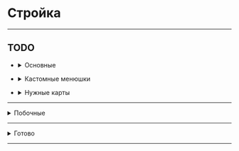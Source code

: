 # Стройка

<hr>

## TODO

- <details>
  <summary>Основные</summary>

    - Обновление витрины? (прокачка времени обновления)
    - Ребитхи - новые города, бустеры статистики
    - Прокачка зданий
    - Проверку поставки блоков через рандомный хеш
    - Интегрировать линии в гайд
    - Взятие кредитов (переработать)
    - Глобальный бустер - меньше блоков для починки зданий
    - Обучение (пройтись по всем механикам, рассказать)
    - Прокачка мэрии по внешнему миру
    - Переделать систему кейсов - 1 кейс, из него падает обычный, редкий, легендарный, указать какие работники могу
      выпасть
    - Меню след блоков (инфо про постройку)
    - Ежедневные задания
    - Настройка экономики
    - Мультисерверность (автоматический запуск серверов)

</details>

- <details>
  <summary>Кастомные менюшки</summary>

    - Прокачка рабочего
    - Взятие блоков со склада
    - Прокачка склада
    - Покупка блоков в магазине
    - Круг следующих блоков
    - <details>
      <summary>Глобальная карта мира</summary>

      ![image](https://i.imgur.com/t3I3Brf.jpg)
      </details>
    - <details>
      <summary>Информация про постройку (при наведении)</summary>

      ![image](https://i.imgur.com/GRSM5XF.png)
      </details>

</details>

- <details>
  <summary>Нужные карты</summary>

    - Структуры
    - Локации (перестройка в один город)
    - Здание мэрии
    - Фриланс здания - машины и т.д., чтобы типо транспортировать на заказ

</details>

<hr>

<details>
  <summary>Побочные</summary>

- Переделать покупку локаций на ability с dependencies (зависимыми локациями)

</details>

<hr>

<details>
  <summary>Готово</summary>

<details>
  <summary>Old</summary>

- ✔Взятие денег в долг -> Банк
- ✔Работники + Покупка - в одно меню
- ✔Взятие блоков со склада (ЛКМ - 64, ПКМ - всё)
- ✔Склад: нет места в инвентаре - ...
- ✔Реактивный склад (изменяется без закрытия)
- ✔Тп по локам не работает
- ✔Можно было положить на склад предметы меню и доната (fix)
- ✔Сортировка работников по редкости
- ✔Здание мэрии - пассивный доход, улучшать
- ✔Афк зона
- ✔Донат: Игровая валюта
- <details>
  <summary>✔Русские символы в intelij терминале</summary>

  <h5>Settings/Preferences | Editor | File Encodings</h5>
  ```
  global encoding -> UTF-8
  project encoding -> UTF-8
  ```
  <h5>Help | Edit Custom VM Options</h5>
  ```
  -Dconsole.encoding=UTF-8
  -Dfile.encoding=UTF-8
  ```
  </details>
- ✔Оптимизация мира(gameRules: tickSpeed...)
- ✔Информация по работникам норм - инфо какие поля чё значат
- ✔[Теги в чате](https://colordesigner.io/gradient-generator) ([Готовые градиенты](https://uigradients.com/))
- ✔Ломание зданий улучшить (уведомление)
- ✔Поменять местами покупка - список
- ✔Наводишь на работника - показывается инфа
- ✔Показывать всех игроков в табе
- ✔Показывать, что можно положить на склад блоки, когда входишь в необходимую зону
- ✔Эмоджи денег отображается не по центру -> убрать эмоджи
- ✔Текстуры блоков проподали на складе (fix)
- ✔Статистика плохо робит (fix)
- ✔Теги в табе
- ✔Локации (покупка, перемещение)
- ✔Переходы между локациями
- ✔Рефактор менюшек доната
- ✔Вывод инфы о поломке
- ✔Всё зависало когда рабочий строил довольно быстро (fix)
- ✔Обучение отбрасывало на начальный шаг (fix)
- ✔Ключи в покупке рабочих изменены на 1, 5, 10
- ✔Блокировка перехода между реалмами мини режима (избегание потери статистики)
- ✔Меню настроек (вкл/выкл тега...)
- ✔Применение бустеров (доход)
- ✔Не работает ставка блоков, улучшить (fix)
- ✔Сохранение донатов
- ✔Сохранение работников
- ✔Можно ставить диагональные блоки (блок не соприкасается ни с одним другим)
- ✔Использование локализированных названий предметов
- ✔Мульти чат между серверами
- ✔Снос заглушек для постройки
- ✔Добавить тг бота
- ✔Добавить доп звуки
- ✔Улучшить меню постройки (клавиша M внутри постройки)
- ✔Выводить список блоков и их количество для постройки при выборе проекта
- ✔Группировка при выборе построек и покупки блоков по группам
- ✔Обновить visual driver
- ✔Кнопки инфо про меню
- ✔Информация про характеристики работника в список работников
- ✔Обновлять визуал структуры на принятие / окончание проекта
- ✔Убирать glow place сбора блоков при постройке
- ✔Новые звуки
- ✔В меню магазина показывать информацию про обновление цен
- ✔Оптимизация тасков
- ✔На витрине показывается количество блоков на складе
- ✔Убрать имена у нпс (оставить баннеры)
- ✔Изменены скины у нпс
- ✔Эффекты при неверном блоке
- ✔Игрок при телепортации смотрит вперёд
- ✔Сортировка блоков в витрине (более удобно)
- ✔Купленные блоки идут в инвентарь вместо склада
- ✔Обновлять цены в магазинах
    - ✔Обновлять кнопки при обновлении цен
    - ✔Обновлять кнопки при покупке
    - ✔Показывать сколько осталось до след награды
- ✔Теги
    - ✔Меню покупки/выбора активного
    - ✔Реактивное меню
    - ✔Донатные
- ✔Механика приноса блоков:
    - ✔Починка зданий
    - ✔Рабочим необходимы блоки для постройки
    - ✔Баннер "Положить блоки"
- ✔Достижения
- ✔Шанс x% получить монеты, репутацию
- ✔Улучшены уведомления про починку / поломку зданий
- ✔Быстрый доступ к функциям через команды, клавиши
- ✔Фриланс система -> доп доход (сроки, +- репутации)
    - ✔Выход из проекта -> -деньги, репутация
    - ✔Меню выбора структуры
- ✔Склад
    - ✔Ограничить вместимость
    - ✔Добавить прокачку вместимости
- ✔Показ оставшихся блоков не работал (fix)
- ✔Рабочие строили без учитывания сколько у них блоков (fix)
- ✔Неправильное срабатывание подсказки склада (fix)
- ✔При депозите блоков строителям блоки отдаются все (fix)
- ✔Цвета в showcase и storage меняются (fix)
- ✔Ежедневные награды не робят (fix)

</details>

- ✔Склад переполен - при разных типах блоках
- ✔Проблемы с покупкой блоков (fix)
- ✔Вопросики: Банк, Ежедневные задания, Мэрия, Склад
- ✔Мусорка для блоков
- ✔Выводить + на cursor message
- ✔Переделать главное меню choicer -> selection
- ✔Добавить в главное меню ежедневные награды, работников
- ✔Удалить мультичаты (по кнопкам)
- ✔Перенести всё из statistics в data
- ✔Кд на кнопки в менюшках
- ✔Команда /spawn
- ✔Фикс описания у предмета на витрине
- ✔Добавить все 6 топов
- ✔Рабочие не начинают строить после перезахода
- ✔Клетки для самостоятельной постройки не работают после перезахода
- ✔Сохранение построенных структур
- ✔Доход с построенных структур не добавляется после перезахода
- ✔Реализовать выход из фриланс заказа
- ✔Рабочие не начинают строить после перезахода
- ✔Клетки для самостоятельной постройки не работают после перезахода
- ✔Проблема с перезаходом, cityCell'aми и project'ами
- ✔Вынести работу с user'ом из App
- ✔Пофиксить обновление цен
- ✔Пофиксить бота для сервиза
- ✔Пофиксить кнопку "готово" в менюшке с выбором рабочих
- ✔Вынести работу с user'ом из App
- ✔Пофиксить обновление цен
- ✔Добавить к клеткам выделение при разных состояниях
- ✔Сохранение построек после выхода
- ✔Доход с построенных структур не добавляется после перезахода
- ✔Когда строишь руками из блока иногда выпадает +0 репутации
- ✔Перенести glow place для отдачи блоков рабочим в другое место
- ✔Добавить базовый аналог Glow для клетки в виде параллелепипеда
- ✔Интегрировать параллелепипеды в карту
- ✔Донат: Автомат починка зданий(Здания не ломаются)
- ✔Направление на лэйблах стало ставить быстрее (меньше писать)
- ✔Теперь если нет рабочих, кнопка начать проект строителями серая
- ✔Изменить меню доната (меньше разных цветов)
- ✔Удаление зданий
- ✔Полученные достижения выделяются (зачаренные)
- ✔Получение достижений
- ✔Оптимизация (tps: 19.7 -> 20.0, Sync -> Async)
- ✔Сохранять level у склада
- ✔На одной клекте может получиться > 1 проекта (fix)
- ✔Ошибка Dump Thread (fix)
- ✔Ошибка при /remove (fix)
- ✔Цены обновляются слишком часто (fix)
- ✔Добавить уведомление о конце постройке строителями
- ✔Доработать описания в активных проектах
- ✔Фриланс:
    - ✔Реализовать выход из фриланс заказа
    - ✔Сделать подтверждение выхода из фриланса
    - ✔Добавить ограничение по времени на строительство фриланс заказа
- ✔Переделать меню достижений на лвла
- ✔При пересечении границы фриланса предлагать закончить его
- ✔При клике на предмет с функцией в хотбаре он выполняет (открывает меню)
- ✔Замени цвет клетки при ставке на более теплый
- ✔Добавить ограничение на количество активных кредитов
- ❌Добавить авто сохранение игроков каждые N секунд (для лидерборда)
- ❌Сделать таймер фриланса красивее
- ❌Список всех зданий (строящиеся, построенные, фриланс, поломанные)
- ❌Перевести WorkerRapacity с конфига на enum
- ❌Разобраться с единичным user save timeout
- ✔Кастомные сервис (db)
    - ✔Сохранение инвентаря в бд
    - ✔Не подгружается полупостроенное здание при перезаходе (fix)
    - ✔Не загружать игрока пока не сохранилось
    - ❌Backup service
    - ❌Добавить лог ошибок в тг
    - ❌Event Service (события)
    - ❌Booster service / Кастомный клиент для бустеров
- ❌Docker
    - ❌Auto restart
    - ❌Add task server down task
    - ❌убобный update c градла
- ❌Фикс ошибок в градле связанных с deprecated
- ❌Блокнот для списка блоков
- ❌Анимация загрузки при заходе на моде
- ❌Glow place открытия меню здания в центре стороны клетки
- ❌Заменить стрелки над клетками на баннер с двигающейся стрелкой (разных цветов, зависит от состояния)
- ❌Механика доставки блоков со склада
- ❌Склад:
    - ❌Добавить прокачку передачи блоков рабочим
- ❌Меню управления зданием (улучшение, удаление, информация)
- ❌Стрелочки к поломанным зданиям
- ❌Ежедневные задания
- ❌Убрать атлас нахуй
- ❌Больше новых звуков

</details>

<hr>
